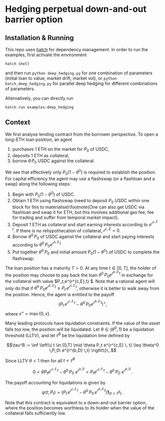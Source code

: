 # Hedging perpetual down-and-out barrier option


## Installation & Running

This repo uses [hatch](https://hatch.pypa.io/latest/) for dependency
management. In order to run the examples, first activate the environment 

```
hatch shell
```

and then run `python deep_hedging.py` for one combination of parameters (initial loan to value, market drift, market vol),
or `python batch_deep_hedging.py` for parallel deep hedging for different combinations of parameters.

Alternatively, you can directly run 
```
hatch run examples:deep_hedging
```


## Context

 We first analyse lending contract from the borrower perspective.
 To open a long-ETH loan position, an agent
 1. purchases 1 ETH on the market for $P_0$ of USDC,
 2. deposits 1 ETH as collateral,
 3. borrow $\theta \,P_0$ USDC against the collateral.

 We see that effectively only $P_0(1 - \theta^0)$ is required to establish the position. For capital efficiency the agent may use a flashswap (or a flashloan and a swap) along the following steps:
1. Begin with $P_0(1-\theta^0)$ of USDC.
2. Obtain 1 ETH using flashswap (need to deposit $P_0$ USDC within one block for this to materialise)\footnote{One can also get USDC via flashloan and swap it for ETH, but this involves additional gas fee, fee for trading and suffer from temporal market impact}.
3. Deposit 1 ETH as collateral and start earning interests according to $e^{r^{c,E}\,t}$. If there is no rehypothecation of collateral, $r^{c,E}=0$.
4. Borrow $\theta^0 \,P_0$ of USDC against the collateral and start paying interests according to $\theta^0 \,P_0 e^{r^{b,D}\, t}$
5. Put together $\theta^0 \,P_0$ and initial amount $P_0(1-\theta^0)$  of USDC to complete the flashswap.


The loan position has a maturity $T>0$.
At any time $t\in [0,T]$, the holder of the position may choose to pay back the loan $\theta^0 \,P_0 e^{r^{b,D}\, t}$ in exchange for the collateral with value $P_t\,e^{r^{c,E}\,t} $. Note that a rational agent will only do that if $\theta^0 \,P_0 e^{r^{b,D}\, t} \leq P_t\,e^{r^{c,E}\,t}$, otherwise it is better to walk away from the position.  Hence,   the agent is entitled to the  payoff
$$(P_t\,e^{r^{c,E}\,t} -\theta^0 \,P_0 e^{r^{b,D}\, t} )^{+},$$
 where $x^+ = \max\{0,x\}$.

 Many leading protocols have liquidation constraints.
 If the value of the asset falls too low, the position will be liquidated.
 Let $\theta \in (\theta^0,1)$ be a liquidation threshold (LLTV),
 and let $\tau^B$ be the liquidation time  defined by

$$\tau^B := \inf \left\\{ t \in [0,T] \mid \theta P_t e^{r^{c,E} \, t} \leq \theta^0 \,P_0\ e^{r^{b,D} \,t}  \right\\}\,.$$

Since LLTV $\theta<1$ then for all $t<\tau^B$

$$
0< \theta P_t e^{r^{c,E} \, t} - \theta^0 \,P_0\ e^{r^{b,D}} < P_t e^{r^{c,E} \, t} -  \theta^0 \,P_0\ e^{r^{b,D}}\,.
$$

The payoff accounting for liquidations is given by
$$\psi(t, P_t) = (P_t\,e^{r^{c,E}\,t} - \theta^0 \,P_0\,e^{r^{b,D}\, t} )\mathbf{1}_{\{t<\tau^B\}}\,.$$

Note that this contract is  equivalent to a down-and-out barrier option, where the position becomes worthless to its holder when the value of the collateral falls sufficiently low.
